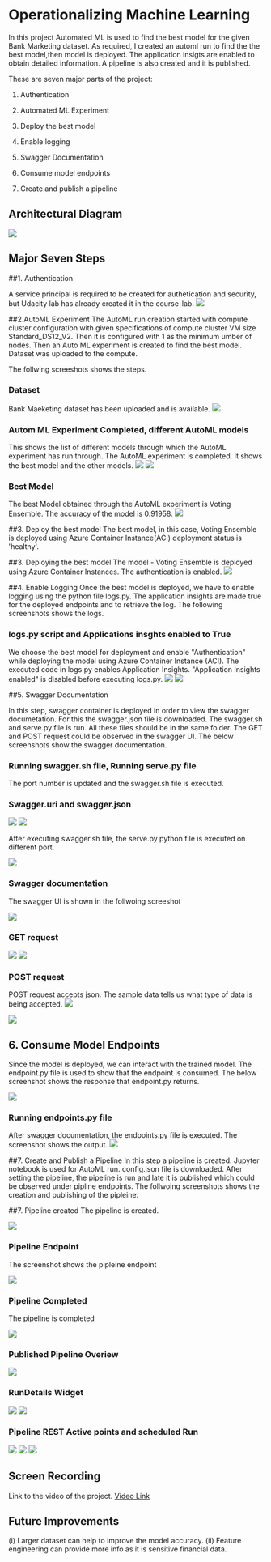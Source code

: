 
# Operationalizing Machine Learning

In this project Automated ML is used to find the best model for the given Bank Marketing dataset.
As required, I created an automl run to find the the best model,then model is deployed.
The application insigts are enabled  to obtain detailed information. A pipeline is also created
and it is published. 

These are seven major parts of the project:

1. Authentication

2. Automated ML Experiment

3. Deploy the best model

4. Enable logging

5. Swagger Documentation

6. Consume model endpoints

7. Create and publish a pipeline



## Architectural Diagram
<img src="./Screenshot/a0_archi.PNG" />

## Major Seven Steps

##1. Authentication

A service principal is required to be created for authetication and security, but Udacity lab has already created it in the course-lab. 
<img src="Screenshots/a0_archi.PNG">

##2.AutoML Experiment
The AutoML run creation started with compute cluster configuration with given specifications
of compute cluster VM size Standard_DS12_V2. Then it is configured with 1 as the
minimum umber of nodes. Then an Auto ML experiment is created
to find the best model. Dataset was uploaded to the compute.

The follwing screeshots shows the steps.
   
### Dataset
Bank Maeketing dataset has been uploaded and is available.
<img src="Screenshots/a1_reg_dataset.PNG">

### Autom ML Experiment Completed, different AutoML models
This shows the list of different models through which the AutoML experiment has run through.
The AutoML experiment is completed. It shows the best model and the other models.
<img src="./Screenshots/a4_runs_with_BM.PNG" />
<img src="./Screenshots/a2_completed" />


### Best Model
The best Model obtained through the AutoML experiment is Voting Ensemble. The accuracy of the model is 0.91958.
<img src="./Screenshots/a3_votingEn.PNG" />

##3. Deploy the best model
The best model, in this case, Voting Ensemble is deployed using Azure Container Instance(ACI)
deployment status is 'healthy'. 

##3. Deploying the best model
The model - Voting Ensemble is deployed using Azure Container Instances. The authentication is enabled.
<img src="./Screenshots/b1_deploy1.PNG" />


##4. Enable Logging 
Once the best model is deployed, we have to enable logging using the python file logs.py.
The application insights are made true for the deployed endpoints and to retrieve the log.
The following screenshots shows the logs.

### logs.py script and Applications insghts enabled to True
We choose the best model for deployment and enable "Authentication" while
deploying the model using Azure Container Instance (ACI). The executed code in logs.py
enables Application Insights. "Application Insights enabled" is disabled before executing logs.py.
<img src="./Screenshots/c0_logspy.PNG" />
<img src="./Screenshots/c1_appli.PNG" />

##5. Swagger Documentation 

In this step, swagger container is deployed in order to view the swagger documetation. For this the swagger.json file is downloaded. The swagger.sh and serve.py file is run. All these files should be in the same folder. The GET and POST request could be observed in the swagger UI. The below screenshots show the swagger documentation.

### Running swagger.sh file, Running serve.py file
The port number is updated and the swagger.sh file is executed.

### Swagger.uri and swagger.json
<img src="./Screenshots/d0_swag1.PNG" />

<img src="./Screenshots/d1_swaggerjson.PNG" />

After executing swagger.sh file, the serve.py python file is executed on different port.

<img src="./Screenshots/d3_http_swag_ui.PNG" />


### Swagger documentation
The swagger UI is shown in the follwoing screeshot

<img src="./Screenshots/d2_localhost.PNG" />


### GET request
<img src="./Screenshots/d4_httpget1.PNG" />

<img src="./Screenshots/d5_httpget2.PNG" />

### POST request
POST request accepts json. The sample data tells us what type of data is being accepted. 
<img src="./Screenshots/d6_post1.PNG" />

<img src="./Screenshots/d7_post2.PNG" />

## 6. Consume Model Endpoints
Since the model is deployed, we can interact with the trained model.
 The endpoint.py file is used to show that the endpoint is consumed.
 The below screenshot shows the response that endpoint.py returns.
 
<img src="./Screenshots/e1_scoringuri_key.PNG" />

### Running endpoints.py file
After swagger documentation, the endpoints.py file is executed. The screenshot shows the output.
<img src="./Screenshots/enpoint-results.PNG" />

##7. Create and Publish a Pipeline
In this step a pipeline is created. Jupyter notebook is used for AutoML run. config.json file is downloaded.
After setting the pipeline, the pipeline is run and late it is published which could be observed under
pipline endpoints. The follwoing screenshots shows the creation and publishing of the pipleine.

##7.  Pipeline created 
The pipeline is created.

<img src="./Screenshots/pipeline running.PNG" />

### Pipeline Endpoint

The screenshot shows the pipleine endpoint

<img src="./Screenshots/endpoint.PNG" />

### Pipeline Completed
The pipeline is completed

<img src="./Screenshots/p_completed.PNG" />

### Published Pipeline Overiew

<img src="./Screenshots/jupyt_pipeline.PNG" />

### RunDetails Widget

<img src="./Screenshots/jupy2.PNG" />

<img src="./Screenshots/jupy3.PNG" />

### Pipeline REST Active points and scheduled Run

<img src="./Screenshots/p4_REST_ACTIVE.PNG" />

<img src="./Screenshots/p1_to_publish.PNG" />

<img src="./Screenshots/p2.PNG" />

## Screen Recording
Link to the video of the project. [Video Link](https://youtu.be/SC2MRSfIcTc)

## Future Improvements
(i) Larger dataset can help to improve the model accuracy. (ii) Feature engineering can provide more info as it is sensitive financial data.



